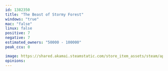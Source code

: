 ```yaml
---
id: 1382350
title: "The Beast of Stormy Forest"
windows: "true"
mac: "false"
linux: false
positive: 7
negative: 7
estimated_owners: "50000 - 100000"
peak_ccu: 0

image: https://shared.akamai.steamstatic.com/store_item_assets/steam/apps/1382350/header.jpg?t=1601391227
opinions:
---
```

